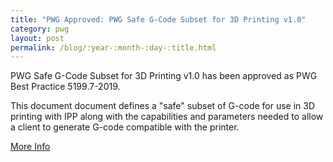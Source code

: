 ```yaml
---
title: "PWG Approved: PWG Safe G-Code Subset for 3D Printing v1.0"
category: pwg
layout: post
permalink: /blog/:year-:month-:day-:title.html
---
```


PWG Safe G-Code Subset for 3D Printing v1.0 has been approved as PWG Best Practice 5199.7-2019.

This document document defines a "safe" subset of G-code for use in 3D printing with IPP along with the capabilities and parameters needed to allow a client to generate G-code compatible with the printer.

<a class="btn btn-secondary btn-sm" href="https://www.pwg.org/standards.html">More Info</a>

